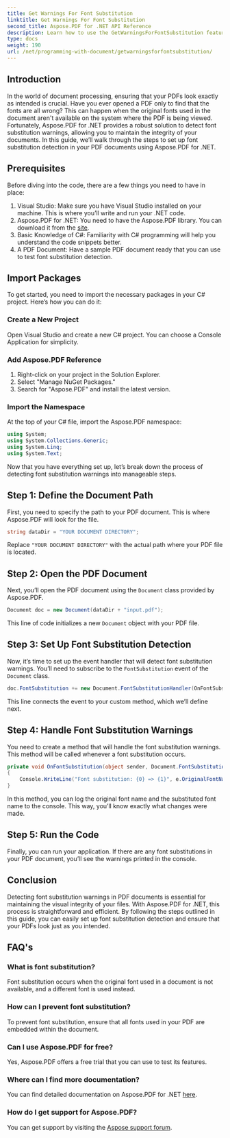 ```yaml
---
title: Get Warnings For Font Substitution
linktitle: Get Warnings For Font Substitution
second_title: Aspose.PDF for .NET API Reference
description: Learn how to use the GetWarningsForFontSubstitution feature of Aspose.PDF for .NET to detect font substitution warnings when opening a PDF document.
type: docs
weight: 190
url: /net/programming-with-document/getwarningsforfontsubstitution/
---
```

## Introduction

In the world of document processing, ensuring that your PDFs look exactly as intended is crucial. Have you ever opened a PDF only to find that the fonts are all wrong? This can happen when the original fonts used in the document aren't available on the system where the PDF is being viewed. Fortunately, Aspose.PDF for .NET provides a robust solution to detect font substitution warnings, allowing you to maintain the integrity of your documents. In this guide, we’ll walk through the steps to set up font substitution detection in your PDF documents using Aspose.PDF for .NET.

## Prerequisites

Before diving into the code, there are a few things you need to have in place:

1. Visual Studio: Make sure you have Visual Studio installed on your machine. This is where you’ll write and run your .NET code.
2. Aspose.PDF for .NET: You need to have the Aspose.PDF library. You can download it from the [site](https://releases.aspose.com/pdf/net/).
3. Basic Knowledge of C#: Familiarity with C# programming will help you understand the code snippets better.
4. A PDF Document: Have a sample PDF document ready that you can use to test font substitution detection.

## Import Packages

To get started, you need to import the necessary packages in your C# project. Here’s how you can do it:

### Create a New Project

Open Visual Studio and create a new C# project. You can choose a Console Application for simplicity.

### Add Aspose.PDF Reference

1. Right-click on your project in the Solution Explorer.
2. Select "Manage NuGet Packages."
3. Search for "Aspose.PDF" and install the latest version.

### Import the Namespace

At the top of your C# file, import the Aspose.PDF namespace:

```csharp
using System;
using System.Collections.Generic;
using System.Linq;
using System.Text;
```

Now that you have everything set up, let’s break down the process of detecting font substitution warnings into manageable steps.

## Step 1: Define the Document Path

First, you need to specify the path to your PDF document. This is where Aspose.PDF will look for the file.

```csharp
string dataDir = "YOUR DOCUMENT DIRECTORY";
```

Replace `"YOUR DOCUMENT DIRECTORY"` with the actual path where your PDF file is located.

## Step 2: Open the PDF Document

Next, you’ll open the PDF document using the `Document` class provided by Aspose.PDF.

```csharp
Document doc = new Document(dataDir + "input.pdf");
```

This line of code initializes a new `Document` object with your PDF file.

## Step 3: Set Up Font Substitution Detection

Now, it’s time to set up the event handler that will detect font substitution warnings. You’ll need to subscribe to the `FontSubstitution` event of the `Document` class.

```csharp
doc.FontSubstitution += new Document.FontSubstitutionHandler(OnFontSubstitution);
```

This line connects the event to your custom method, which we’ll define next.

## Step 4: Handle Font Substitution Warnings

You need to create a method that will handle the font substitution warnings. This method will be called whenever a font substitution occurs.

```csharp
private void OnFontSubstitution(object sender, Document.FontSubstitutionEventArgs e)
{
    Console.WriteLine("Font substitution: {0} => {1}", e.OriginalFontName, e.SubstitutedFontName);
}
```

In this method, you can log the original font name and the substituted font name to the console. This way, you’ll know exactly what changes were made.

## Step 5: Run the Code

Finally, you can run your application. If there are any font substitutions in your PDF document, you’ll see the warnings printed in the console.

## Conclusion

Detecting font substitution warnings in PDF documents is essential for maintaining the visual integrity of your files. With Aspose.PDF for .NET, this process is straightforward and efficient. By following the steps outlined in this guide, you can easily set up font substitution detection and ensure that your PDFs look just as you intended.

## FAQ's

### What is font substitution?
Font substitution occurs when the original font used in a document is not available, and a different font is used instead.

### How can I prevent font substitution?
To prevent font substitution, ensure that all fonts used in your PDF are embedded within the document.

### Can I use Aspose.PDF for free?
Yes, Aspose.PDF offers a free trial that you can use to test its features.

### Where can I find more documentation?
You can find detailed documentation on Aspose.PDF for .NET [here](https://reference.aspose.com/pdf/net/).

### How do I get support for Aspose.PDF?
You can get support by visiting the [Aspose support forum](https://forum.aspose.com/c/pdf/10).
